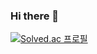 ### Hi there 👋


[![Solved.ac 프로필](http://mazassumnida.wtf/api/v2/generate_badge?boj=gracekim0513)](https://solved.ac/gracekim0513)
